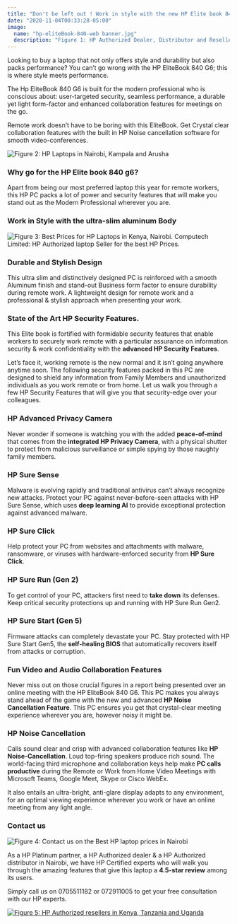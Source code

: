 ```yaml
---
title: "Don't be left out ! Work in style with the new HP Elite book 840 G6."
date: "2020-11-04T00:33:28-05:00"
image:
  name: "hp-eliteBook-840-web banner.jpg"
  description: "Figure 1: HP Authorized Dealer, Distributor and Reseller in Kenya, Tanzania and Uganda."
---
```


Looking to buy a laptop that not only offers style and durability but also packs performance? You can’t go wrong with the HP EliteBook 840 G6; this is where style meets performance.

The Hp EliteBook 840 G6  is built for the modern professional who is conscious about: user-targeted security, seamless performance, a durable yet light form-factor and enhanced collaboration features for meetings on the go.

Remote work doesn’t have to be boring with this EliteBook. Get Crystal clear collaboration features with the built in HP Noise cancellation software for smooth video-conferences.

![Figure 2: HP Laptops in Nairobi, Kampala and Arusha](/images/hp-elitebook-840-g6-general-picture.jpg)

### Why go for the HP Elite book 840 g6?

Apart from being our most preferred laptop this year for remote workers, this HP PC packs a lot of power and security features that will make you stand out as the Modern Professional wherever you are.

### Work in Style with the ultra-slim aluminum Body

![Figure 3: Best Prices for HP Laptops in Kenya, Nairobi. Computech Limited: HP Authorized laptop Seller for the best HP Prices.](/images/hp-elitebook-840-email_banner.jpg)

### Durable and Stylish Design

This ultra slim and distinctively designed PC is reinforced with a smooth Aluminum finish and stand-out Business form factor to ensure durability during remote work. A lightweight design for remote work and a professional & stylish approach when presenting your work.

### State of the Art HP Security Features.

This Elite book is fortified with formidable security features that enable workers to securely work remote with a particular assurance on information security & work confidentiality with the __advanced HP Security Features__.

Let’s face it, working remote is the new normal and it isn’t going anywhere anytime soon. The following security features packed in this PC are designed to shield any information from Family Members and unauthorized individuals as you work remote or from home. Let us walk you through a few HP Security Features that will give you that security-edge over your colleagues.

### HP Advanced Privacy Camera

Never wonder if someone is watching you with the added __peace-of-mind__ that comes from the __integrated HP Privacy Camera__, with a physical shutter to protect from malicious surveillance or simple spying by those naughty family members.

### HP Sure Sense

Malware is evolving rapidly and traditional antivirus can’t always recognize new attacks. Protect your PC against never-before-seen attacks with HP Sure Sense, which uses __deep learning AI__ to provide exceptional protection against advanced malware.

### HP Sure Click

Help protect your PC from websites and attachments with malware, ransomware, or viruses with hardware-enforced security from __HP Sure Click__.

### HP Sure Run (Gen 2)

To get control of your PC, attackers first need to __take down__ its defenses. Keep critical security protections up and running with HP Sure Run Gen2.

### HP Sure Start (Gen 5)

Firmware attacks can completely devastate your PC. Stay protected with HP Sure Start Gen5, the __self-healing BIOS__ that automatically recovers itself from attacks or corruption.

### Fun Video  and Audio Collaboration Features

Never miss out on those crucial figures in a report being presented over an online meeting with the HP EliteBook 840 G6. This PC makes you always stand ahead of the game with the new and advanced __HP Noise Cancellation Feature__. This PC ensures you get that crystal-clear meeting experience wherever you are, however noisy it might be.

### HP Noise Cancellation

Calls sound clear and crisp with advanced collaboration features like __HP Noise-Cancellation__. Loud top-firing speakers produce rich sound. The world-facing third microphone and collaboration keys help make __PC calls productive__ during the Remote or Work from Home Video Meetings with Microsoft Teams, Google Meet, Skype or Cisco WebEx.

It also entails an ultra-bright, anti-glare display adapts to any environment, for an optimal viewing experience wherever you work or have an online meeting from any light angle.

### Contact us

![Figure 4: Contact us on the Best HP laptop prices in Nairobi](/images/hp-elitebook-840-notebook-pc-sm.jpg)

As a HP Platinum partner, a HP Authorized dealer & a HP Authorized distributor in Nairobi, we have HP Certified experts who will walk you through the amazing features that give this laptop a __4.5-star review__ among its users.

Simply call us on 0705511182 or 072911005 to get your free consultation with our HP experts.

[![Figure 5: HP Authorized resellers in Kenya, Tanzania and Uganda](/images/computech-main-mage.jpg)](tel:+254730141000)